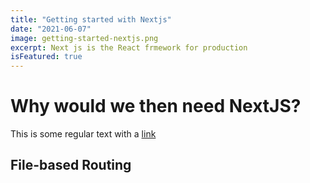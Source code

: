 ```yaml
---
title: "Getting started with Nextjs"
date: "2021-06-07"
image: getting-started-nextjs.png
excerpt: Next js is the React frmework for production
isFeatured: true
---
```


# Why would we then need NextJS?

This is some regular text with a [link](https://google.co.in)

## File-based Routing
